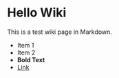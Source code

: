 # Hello Wiki

This is a test wiki page in Markdown.

- Item 1
- Item 2
- **Bold Text**
- [Link](https://example.com)

